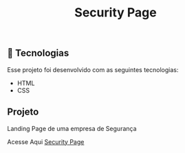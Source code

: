 <h1 align="center">
Security Page
</h1>

<br>

## 🚀 Tecnologias

Esse projeto foi desenvolvido com as seguintes tecnologias:

- HTML
- CSS

## Projeto

Landing Page de uma empresa de Segurança

Acesse Aqui <a href="https://carlosmartins33.github.io/Security-Page/">Security Page</a>  
